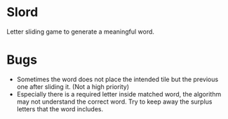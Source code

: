 # Slord
Letter sliding game to generate a meaningful word.

# Bugs
- Sometimes the word does not place the intended tile but the previous one after sliding it. (Not a high priority)
- Especially there is a required letter inside matched word, the algorithm may not understand the correct word. Try to keep away the surplus letters that the word includes.
